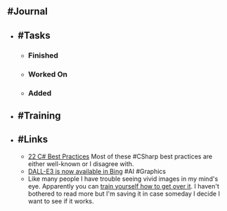 ## #Journal
- ## #Tasks
	- ### Finished
	- ### Worked On
	- ### Added
- ## #Training
- ## #Links
	- [22 C# Best Practices](https://code-maze.com/csharp-22-best-practices/) Most of these #CSharp best practices are either well-known or I disagree with.
	- [DALL-E3 is now available in Bing](https://www.bing.com/images/create/) #AI #Graphics
	- Like many people I have trouble seeing vivid images in my mind's eye. Apparently you can [train yourself how to get over it](https://photographyinsider.info/image-streaming-for-photographers/). I haven't bothered to read more but I'm saving it in case someday I decide I want to see if it works.